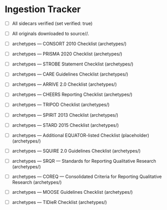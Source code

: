 # Ingestion Tracker

- [ ] All sidecars verified (set verified: true)
- [ ] All originals downloaded to source/<track>/<id>.<ext>

- [ ] archetypes — CONSORT 2010 Checklist (archetypes/)
- [ ] archetypes — PRISMA 2020 Checklist (archetypes/)
- [ ] archetypes — STROBE Statement Checklist (archetypes/)
- [ ] archetypes — CARE Guidelines Checklist (archetypes/)
- [ ] archetypes — ARRIVE 2.0 Checklist (archetypes/)
- [ ] archetypes — CHEERS Reporting Checklist (archetypes/)
- [ ] archetypes — TRIPOD Checklist (archetypes/)
- [ ] archetypes — SPIRIT 2013 Checklist (archetypes/)
- [ ] archetypes — STARD 2015 Checklist (archetypes/)
- [ ] archetypes — Additional EQUATOR-listed Checklist (placeholder) (archetypes/)
- [ ] archetypes — SQUIRE 2.0 Guidelines Checklist (archetypes/)
- [ ] archetypes — SRQR — Standards for Reporting Qualitative Research (archetypes/)
- [ ] archetypes — COREQ — Consolidated Criteria for Reporting Qualitative Research (archetypes/)
- [ ] archetypes — MOOSE Guidelines Checklist (archetypes/)
- [ ] archetypes — TIDieR Checklist (archetypes/)
